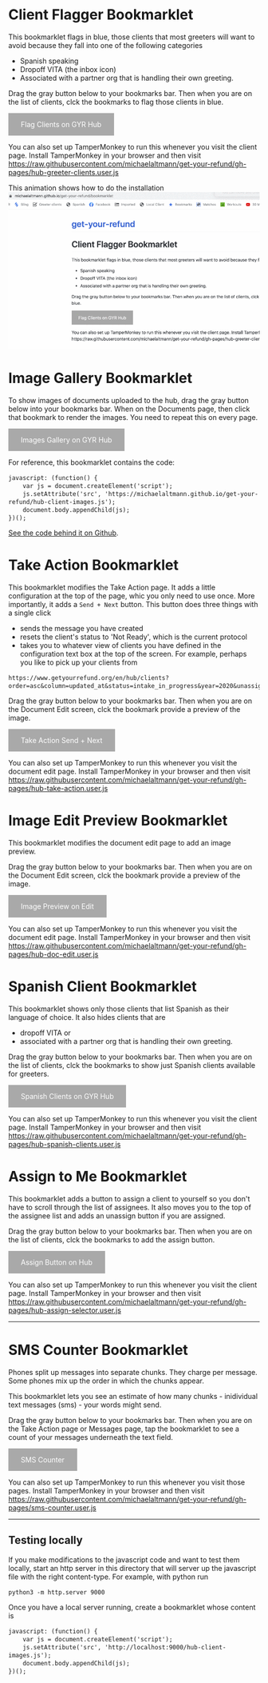 # Client Flagger Bookmarklet

This bookmarklet flags in blue, those clients that most greeters will want to avoid because they fall into one of the following categories

- Spanish speaking
- Dropoff VITA (the inbox icon)
- Associated with a partner org that is handling their own greeting.

Drag the gray button below to your bookmarks bar. Then when you are on the
list of clients, clck the bookmarks to flag those clients in blue.

<a class='button-link' href="javascript: (function() {
      var js = document.createElement('script');
      js.setAttribute('src', 'https://michaelaltmann.github.io/get-your-refund/hub-greeter-clients.user.js');
      document.body.appendChild(js);
  })();">Flag Clients on GYR Hub</a>

You can also set up TamperMonkey to run this whenever you visit the client page.
Install TamperMonkey in your browser and then visit
https://raw.githubusercontent.com/michaelaltmann/get-your-refund/gh-pages/hub-greeter-clients.user.js

This animation shows how to do the installation
<img src="gyr-hub-client-flagger-bookmarklet.gif"/>

# Image Gallery Bookmarklet

<style>
a.button-link {
  background-color: darkgray;
  color: white;
  padding: 14px 25px;
  text-align: center;
  text-decoration: none;
  display: inline-block;
}

</style>

To show images of documents uploaded to the hub, drag the gray button below into your bookmarks bar. When on the Documents page, then click that bookmark to render the images. You need to repeat this on every page.

<a class='button-link'  href="javascript: (function() {
    var js = document.createElement('script');
    js.setAttribute('src', 'https://michaelaltmann.github.io/get-your-refund/hub-client-images.js');
    document.body.appendChild(js);
})();">Images Gallery on GYR Hub</a>

For reference, this bookmarklet contains the code:

```
javascript: (function() {
    var js = document.createElement('script');
    js.setAttribute('src', 'https://michaelaltmann.github.io/get-your-refund/hub-client-images.js');
    document.body.appendChild(js);
})();
```

[See the code behind it on Github](https://github.com/michaelaltmann/get-your-refund).

# Take Action Bookmarklet

This bookmarklet modifies the Take Action page. It adds a little configuration at the top of the page, whic you only need to use once. More importantly, it adds a `Send + Next` button. This button does three things with a single click

- sends the message you have created
- resets the client's status to 'Not Ready', which is the current protocol
- takes you to whatever view of clients you have defined in the configuration text box at the top of the screen. For example, perhaps you like to pick up your clients from

```
https://www.getyourrefund.org/en/hub/clients?order=asc&column=updated_at&status=intake_in_progress&year=2020&unassigned=true&needs_response=true&vita_partner_id=&page=1
```

Drag the gray button below to your bookmarks bar. Then when you are on the
Document Edit screen, clck the bookmark provide a preview of the image.

<a class='button-link' href="javascript: (function() {
      var js = document.createElement('script');
      js.setAttribute('src', 'https://michaelaltmann.github.io/get-your-refund/hub-take-action.user.js');
      document.body.appendChild(js);
  })();">Take Action Send + Next</a>

You can also set up TamperMonkey to run this whenever you visit the document edit page.
Install TamperMonkey in your browser and then visit
https://raw.githubusercontent.com/michaelaltmann/get-your-refund/gh-pages/hub-take-action.user.js

# Image Edit Preview Bookmarklet

This bookmarklet modifies the document edit page to add an image preview.

Drag the gray button below to your bookmarks bar. Then when you are on the
Document Edit screen, clck the bookmark provide a preview of the image.

<a class='button-link' href="javascript: (function() {
      var js = document.createElement('script');
      js.setAttribute('src', 'https://michaelaltmann.github.io/get-your-refund/hub-doc-edit.user.js');
      document.body.appendChild(js);
  })();">Image Preview on Edit</a>

You can also set up TamperMonkey to run this whenever you visit the document edit page.
Install TamperMonkey in your browser and then visit
https://raw.githubusercontent.com/michaelaltmann/get-your-refund/gh-pages/hub-doc-edit.user.js

# Spanish Client Bookmarklet

This bookmarklet shows only those clients that list Spanish as their language of choice.
It also hides clients that are

- dropoff VITA or
- associated with a partner org that is handling their own greeting.

Drag the gray button below to your bookmarks bar. Then when you are on the
list of clients, clck the bookmarks to show just Spanish clients available for
greeters.

<a class='button-link' href="javascript: (function() {
      var js = document.createElement('script');
      js.setAttribute('src', 'https://michaelaltmann.github.io/get-your-refund/hub-spanish-clients.user.js');
      document.body.appendChild(js);
  })();">Spanish Clients on GYR Hub</a>

You can also set up TamperMonkey to run this whenever you visit the client page.
Install TamperMonkey in your browser and then visit
https://raw.githubusercontent.com/michaelaltmann/get-your-refund/gh-pages/hub-spanish-clients.user.js

# Assign to Me Bookmarklet

This bookmarklet adds a button to assign a client to yourself so you don't have to scroll through the list of assignees. It also moves you to the top of the assignee list and adds an unassign button if you are assigned.

Drag the gray button below to your bookmarks bar. Then when you are on the
list of clients, clck the bookmarks to add the assign button.

<a class='button-link' href="javascript: (function() {
      var js = document.createElement('script');
      js.setAttribute('src', 'https://michaelaltmann.github.io/get-your-refund/hub-assign-selector.user.js');
      document.body.appendChild(js);
  })();">Assign Button on Hub</a>

You can also set up TamperMonkey to run this whenever you visit the client page.
Install TamperMonkey in your browser and then visit
https://raw.githubusercontent.com/michaelaltmann/get-your-refund/gh-pages/hub-assign-selector.user.js

---

# SMS Counter Bookmarklet

Phones split up messages into separate chunks. They charge per message. Some phones mix up the order in which the chunks appear.

This bookmarklet lets you see an estimate of how many chunks - inidividual text messages (sms) - your words might send.

Drag the gray button below to your bookmarks bar. Then when you are on the Take Action page or Messages page, tap the bookmarklet to see a count of your messages underneath the text field.

<a class='button-link' href="javascript: (function() {
      var js = document.createElement('script');
      js.setAttribute('src', 'https://michaelaltmann.github.io/get-your-refund/sms-counter.user.js');
      document.body.appendChild(js);
  })();">SMS Counter</a>

You can also set up TamperMonkey to run this whenever you visit those pages.
Install TamperMonkey in your browser and then visit
https://raw.githubusercontent.com/michaelaltmann/get-your-refund/gh-pages/sms-counter.user.js

---

## Testing locally

If you make modifications to the javascript code and want to test them locally,
start an http server in this directory that will server up the javascript file
with the right content-type. For example, with python run

```
python3 -m http.server 9000
```

Once you have a local server running, create a bookmarklet whose content is

```
javascript: (function() {
    var js = document.createElement('script');
    js.setAttribute('src', 'http://localhost:9000/hub-client-images.js');
    document.body.appendChild(js);
})();
```
